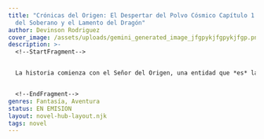 ```yaml
---
title: "Crónicas del Origen: El Despertar del Polvo Cósmico Capítulo 1: El Sueño
  del Soberano y el Lamento del Dragón"
author: Devinson Rodriguez
cover_image: /assets/uploads/gemini_generated_image_jfgpykjfgpykjfgp.png
description: >-
  <!--StartFragment-->


  La historia comienza con el Señor del Origen, una entidad que *es* la existencia misma y que, por curiosidad, decide experimentar la vida mortal. Elige nacer como Yuan Chen en la poderosa familia Yuan del Imperio del Dragón Celestial. Aunque su nacimiento está rodeado de fenómenos celestiales, a los seis años se revela que Yuan Chen carece de talento para el cultivo, lo que le provoca desprecio y humillación, excepto por el amor de su madre. Una noche, mientras medita, su conciencia se expande hasta abarcar el cosmos, abrumándolo. Al despertar, descubre que una minúscula chispa del "Poder del Origen" se ha filtrado en su Dantian. Se da cuenta de que su camino no es el cultivo tradicional, sino despertar el universo que lleva dentro.


  <!--EndFragment-->
genres: Fantasía, Aventura
status: EN EMISION
layout: novel-hub-layout.njk
tags: novel
---
```

